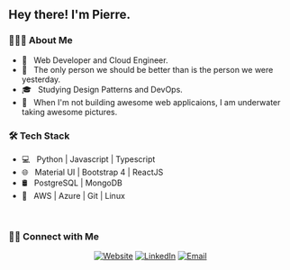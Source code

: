 <h2> Hey there! I'm Pierre.</h2>

<h3> 👨🏻‍💻 About Me </h3>

- 💼 &nbsp; Web Developer and Cloud Engineer.
- 🤔 &nbsp; The only person we should be better than is the person we were yesterday.
- 🎓 &nbsp; Studying Design Patterns and DevOps.
- 🐠 &nbsp; When I'm not building awesome web applicaions, I am underwater taking awesome pictures.

<h3>🛠 Tech Stack</h3>

- 💻 &nbsp; Python | Javascript | Typescript
- 🌐 &nbsp; Material UI | Bootstrap 4 | ReactJS
- 🛢 &nbsp; PostgreSQL | MongoDB
- 🔧 &nbsp; AWS | Azure | Git | Linux 

<br/>

<h3> 🤝🏻 Connect with Me </h3>

<p align="center">
<a href="https://www.subaquatic-pierre.com/"><img alt="Website" src="https://img.shields.io/badge/:-www.subaquatic--pierre.com-blue?style=flat-square?logoWidth=70&logo=google-chrome"></a>
<a href="https://www.linkedin.com/in/pierre-du-toit-b66193a1/"><img alt="LinkedIn" src="https://img.shields.io/badge/:-Pierre du Toit-blue?style=flat-square&logo=linkedin"></a>
<a href="mailto:subaquatic-pierre@gmail.com"><img alt="Email" src="https://img.shields.io/badge/:-subaquatic--pierre@gmail.com-blue?style=flat-square&logo=gmail"></a>
</p>
